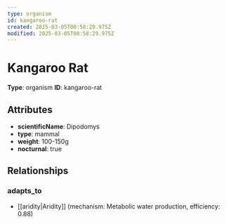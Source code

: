 ```yaml
---
type: organism
id: kangaroo-rat
created: 2025-03-05T00:58:29.975Z
modified: 2025-03-05T00:58:29.975Z
---
```


# Kangaroo Rat

**Type**: organism
**ID**: kangaroo-rat

## Attributes

- **scientificName**: Dipodomys
- **type**: mammal
- **weight**: 100-150g
- **nocturnal**: true

## Relationships

### adapts_to

- [[aridity|Aridity]] (mechanism: Metabolic water production, efficiency: 0.88)

